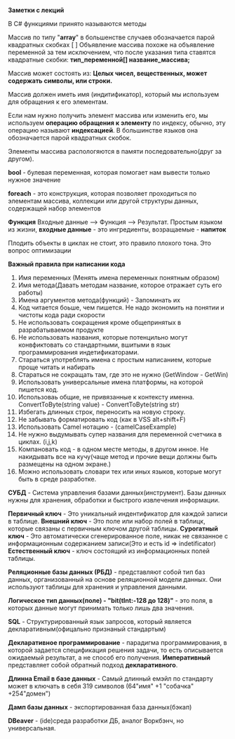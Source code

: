 **Заметки с лекций**

В C# функциями принято называются методы  

Массив по типу "**array**" в большенстве случаев обозначается парой квадратных скобках [ ]
Объявление массива похоже на объявление переменной за тем исключением, что после указания типа ставятся квадратные скобки: __тип_переменной[] название_массива;__

Массив может состоять из: __Целых чисел, вещественных, может содержать символы, или строки.__ 

Массив должен иметь имя (индитификатор), который мы используем для обращения к его элементам.

Если нам нужно получить элемент массива или изменить его, мы используем
__операцию обращения к элементу__ по индексу, обычно, эту операцию
называют __индексацией__. В большинстве языков она обозначается парой
квадратных скобок.

Элементы массива распологяются в памяти последовательно(друг за другом).

__bool__ - булевая переменная, которая помогает нам вывести только нужное значение

__foreach__ -  это конструкция, которая позволяет проходиться по элементам массива, коллекции или другой структуры данных, содержащей набор элементов

__Функция__ Входные данные --> Функция --> Результат. 
Простым языком из жизни, __входные данные__ - это ингредиенты, возращаемые - __напиток__  

Плодить объекты в циклах не стоит, это правило плохого тона. Это вопрос оптимизации 

__Важный правила при написании кода__ 
1. Имя переменных (Менять имена переменных понятным образом)
2. Имя метода(Давать методам название, которое отражает суть его работы)
3. Имена аргументов метода(функций) - Запоминать их 
4. Код читается боьше, чем пишется. Не надо экономить на понятии и чистоты кода ради скорости 
5. Не использовать сокращения кроме общепринятых в разрабатываемом продукте 
6. Не использовать названия, которые потенцильно могут конвфиктовать со стандартными, вшитыми в язык программирования индетификаторами.  
7. Стараться употреблять имена с простым написанием, которые проще читать и набирать 
8. Стараться не сокращать там, где это не нужно (GetWindow - GetWin)
9. Использовать универсальные имена платформы,  на которой пишется код. 
10. Использоваь общие, не привязанные к контексту именна. ConvertToByte(string value) - ConvertToByte(string str)
11. Избегать длинных строк, переносить на новую строку. 
12. Не забывать форматировать код (как в VSS alt+shift+F)
13. Использовать Camel нотацию -  (camelCaseExample)
14. Не нужно выдумывать супер названия для переменной счетчика в циклах. (i,j,k)
15. Компановать код - в одном месте методы, в другом инное. Не накидывать все на кучу(чаще метод и прочие вещи должны быть размещены на одном экране.)
16.  Можно использовать словари тех или иных языков, которые могут быть в среде разработке. 

__СУБД__ - Система управления базами данных(инструмент). Базы данных нужны для хранения, обработки и быстрого извлечения информации.

__Первичный ключ__ - Это уникальный индентификатор для каждой записи в таблице. 
__Внешний ключ__ - Это поле или набор полей в таблицк, которые связаны с первичным ключом другой таблицы. 
__Сурогатный ключ__ - Это автоматически сгенерированное поле, никак не связанное с информационным содержанием записи(Это и есть id  => indetificator)
__Естественный ключ__ - ключ состоящий из информационных полей таблицы. 

__Реляционные базы данных (РБД)__ - представляют собой тип баз данных, организованный на основе реляционной модели данных. Они используют таблицы для хранения и управления данными.

**Логическое тип данных(поле) - "bit(tInt:-128 до 128)"** - это поля, в которых данные могут принимать только лишь два значения. 

__SQL__ - Структурированный язык запросов, который является декларативным(офицально признаный стандартым)

__Декларативное программирование__ - парадигма программирования, в которой задается спецификация решения задачи, то есть описывается ожидаемый результат, а не способ его получения. __Императивный__ представляет собой обратный подход __декларативного__. 

__Длинна Email в базе данных__ - Самый длинный емэйл по стандарту может в ключать в себя 319 символов
(64"имя" +1 "собачка" +254"домен")

__Дамп базы данных__ - экспортированная база данных(бэкап)

**DBeaver** - (ide)среда разработки ДБ, аналог Воркбэнч, но универсальная. 